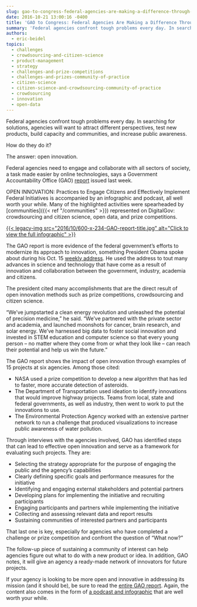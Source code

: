 ```yaml
---
slug: gao-to-congress-federal-agencies-are-making-a-difference-through-open-innovation
date: 2016-10-21 13:00:16 -0400
title: 'GAO to Congress: Federal Agencies Are Making a Difference Through Open Innovation'
summary: 'Federal agencies confront tough problems every day. In searching for solutions, agencies will want to attract different perspectives, test new products, build capacity and communities, and increase public awareness. How do they do it? The answer: open innovation. Federal agencies need to engage and collaborate with all sectors of society, a task made easier by'
authors:
  - eric-beidel
topics:
  - challenges
  - crowdsourcing-and-citizen-science
  - product-management
  - strategy
  - challenges-and-prize-competitions
  - challenges-and-prizes-community-of-practice
  - citizen-science
  - citizen-science-and-crowdsourcing-community-of-practice
  - crowdsourcing
  - innovation
  - open-data
---
```


Federal agencies confront tough problems every day. In searching for solutions, agencies will want to attract different perspectives, test new products, build capacity and communities, and increase public awareness.

How do they do it?

The answer: open innovation.

Federal agencies need to engage and collaborate with all sectors of society, a task made easier by online technologies, says a Government Accountability Office (GAO) [report](http://www.gao.gov/products/GAO-17-14) issued last week.

OPEN INNOVATION: Practices to Engage Citizens and Effectively Implement Federal Initiatives is accompanied by an infographic and podcast, all well worth your while. Many of the highlighted activities were spearheaded by [communities]({{< ref "/communities" >}}) represented on DigitalGov: crowdsourcing and citizen science, open data, and prize competitions.

[{{< legacy-img src="2016/10/600-x-234-GAO-report-title.jpg" alt="Click to view the full infographic" >}}](http://www.gao.gov/assets/690/680374.pdf)

The GAO report is more evidence of the federal government’s efforts to modernize its approach to innovation, something President Obama spoke about during his Oct. 15 [weekly address](https://www.whitehouse.gov/the-press-office/2016/10/15/weekly-address-ensuring-america-leads-world-next-frontier). He used the address to tout many advances in science and technology that have come as a result of innovation and collaboration between the government, industry, academia and citizens.

The president cited many accomplishments that are the direct result of open innovation methods such as prize competitions, crowdsourcing and citizen science.

“We&#8217;ve jumpstarted a clean energy revolution and unleashed the potential of precision medicine,” he said. “We&#8217;ve partnered with the private sector and academia, and launched moonshots for cancer, brain research, and solar energy. We&#8217;ve harnessed big data to foster social innovation and invested in STEM education and computer science so that every young person &#8211; no matter where they come from or what they look like &#8211; can reach their potential and help us win the future.”

The GAO report shows the impact of open innovation through examples of 15 projects at six agencies. Among those cited:

  * NASA used a prize competition to develop a new algorithm that has led to faster, more accurate detection of asteroids.
  * The Department of Transportation used ideation to identify innovations that would improve highway projects. Teams from local, state and federal governments, as well as industry, then went to work to put the innovations to use.
  * The Environmental Protection Agency worked with an extensive partner network to run a challenge that produced visualizations to increase public awareness of water pollution.

Through interviews with the agencies involved, GAO has identified steps that can lead to effective open innovation and serve as a framework for evaluating such projects. They are:

  * Selecting the strategy appropriate for the purpose of engaging the public and the agency’s capabilities
  * Clearly defining specific goals and performance measures for the initiative
  * Identifying and engaging external stakeholders and potential partners
  * Developing plans for implementing the initiative and recruiting participants
  * Engaging participants and partners while implementing the initiative
  * Collecting and assessing relevant data and report results
  * Sustaining communities of interested partners and participants

That last one is key, especially for agencies who have completed a challenge or prize competition and confront the question of “What now?”

The follow-up piece of sustaining a community of interest can help agencies figure out what to do with a new product or idea. In addition, GAO notes, it will give an agency a ready-made network of innovators for future projects.

If your agency is looking to be more open and innovative in addressing its mission (and it should be), be sure to read the [entire GAO report](http://www.gao.gov/assets/690/680425.pdf). Again, the content also comes in the form of [a podcast and infographic](http://www.gao.gov/products/GAO-17-14) that are well worth your while.